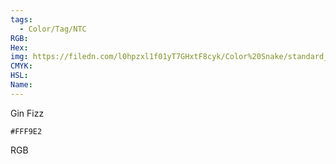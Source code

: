 ```yaml
---
tags:
  - Color/Tag/NTC
RGB:
Hex:
img: https://filedn.com/l0hpzxl1f01yT7GHxtF8cyk/Color%20Snake/standard_csv_to_svg/FFF9E2.svg
CMYK:
HSL:
Name:
---
```

Gin Fizz
```palette
#FFF9E2
```
RGB
